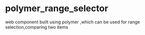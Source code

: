 # polymer_range_selector
web component built using polymer ,which can be used for range selection,comparing two items
